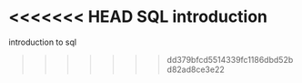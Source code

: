 <<<<<<< HEAD
SQL introduction
=======
introduction to sql
>>>>>>> dd379bfcd5514339fc1186dbd52bd82ad8ce3e22
